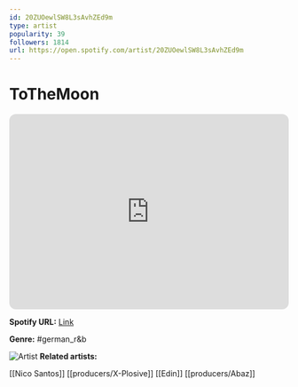 ```yaml
---
id: 20ZUOewlSW8L3sAvhZEd9m
type: artist
popularity: 39
followers: 1814
url: https://open.spotify.com/artist/20ZUOewlSW8L3sAvhZEd9m
---
```

# ToTheMoon

<iframe style="border-radius:12px" src="https://open.spotify.com/embed/artist/20ZUOewlSW8L3sAvhZEd9m" width="100%" height="352" frameBorder="0" allowfullscreen="" allow="autoplay; clipboard-write; encrypted-media; fullscreen; picture-in-picture" loading="lazy"></iframe>

**Spotify URL:** [Link](https://open.spotify.com/artist/20ZUOewlSW8L3sAvhZEd9m)

**Genre:**  #german_r&b

![Artist](https://i.scdn.co/image/ab6761610000e5eb1042f79e13eb322c34a9cb52)
**Related artists:**

[[Nico Santos]]
[[producers/X-Plosive]]
[[Edin]]
[[producers/Abaz]]

